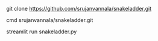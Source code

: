 git clone https://github.com/srujanvannala/snakeladder.git

cmd srujanvannala/snakeladder.git

streamlit run snakeladder.py
